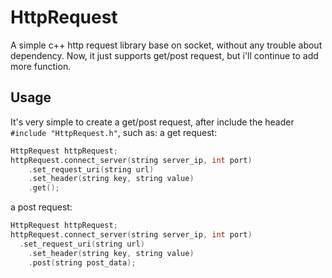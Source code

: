 # HttpRequest
A simple c++ http request library base on socket, without any trouble about dependency.
Now, it just supports get/post request, but i'll continue to add more function. 

## Usage
It's very simple to create a get/post request, after include the header `#include "HttpRequest.h"`, such as:
a get request:
```C++
HttpRequest httpRequest;
httpRequest.connect_server(string server_ip, int port)
	.set_request_uri(string url)
	.set_header(string key, string value)
	.get();
```

a post request:
```C++
HttpRequest httpRequest;
httpRequest.connect_server(string server_ip, int port)
  .set_request_uri(string url)
	.set_header(string key, string value)
	.post(string post_data);
```
